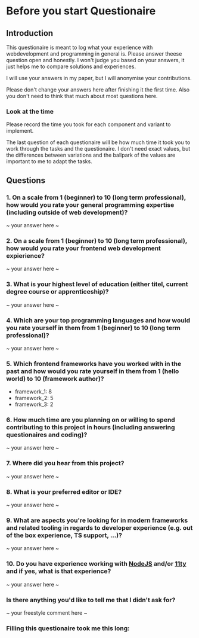 # Before you start Questionaire

## Introduction

This questionaire is meant to log what your experience with webdevelopment and programming in general is.
Please answer theese question open and honestly. I won't judge you based on your answers, it just helps me to compare solutions and experiences.

I will use your answers in my paper, but I will anonymise your contributions.

Please don't change your answers here after finishing it the first time. Also you don't need to think that much about most questions here.

### Look at the time

Please record the time you took for each component and variant to implement.

The last question of each questionaire will be how much time it took you to work through the tasks and the questionaire. I don't need exact values, but the differences between variations and the ballpark of the values are important to me to adapt the tasks.

## Questions

### 1. On a scale from 1 (beginner) to 10 (long term professional), how would you rate your general programming expertise (including outside of web development)?

~ your answer here ~

### 2. On a scale from 1 (beginner) to 10 (long term professional), how would you rate your frontend web development expierience?

~ your answer here ~

### 3. What is your highest level of education (either titel, current degree course or apprenticeship)?

~ your answer here ~

### 4. Which are your top programming languages and how would you rate yourself in them from 1 (beginner) to 10 (long term professional)?

~ your answer here ~

### 5. Which frontend frameworks have you worked with in the past and how would you rate yourself in them from 1 (hello world) to 10 (framework author)?

- framework_1: 8
- framework_2: 5
- framework_3: 2

### 6. How much time are you planning on or willing to spend contributing to this project in hours (including answering questionaires and coding)?

~ your answer here ~

### 7. Where did you hear from this project?

~ your answer here ~

### 8. What is your preferred editor or IDE?

~ your answer here ~

### 9. What are aspects you're looking for in modern frameworks and related tooling in regards to developer experience (e.g. out of the box experience, TS support, ...)?

~ your answer here ~

### 10. Do you have experience working with [NodeJS](https://nodejs.org/en/) and/or [11ty](https://www.11ty.dev/) and if yes, what is that experience?

~ your answer here ~

### Is there anything you'd like to tell me that I didn't ask for?

~ your freestyle comment here ~

### Filling this questionaire took me this long:
